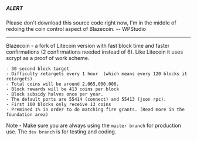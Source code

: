 ###
***ALERT***
###

Please don't download this source code right now, I'm in the middle of redoing the coin control aspect of Blazecoin.
-- WPStudio

---------

Blazecoin - a fork of Litecoin version with fast block time and faster confirmations (2 confirmations needed instead of 6). Like Litecoin it uses scrypt as a proof of work scheme.

	- 30 second block target
	- Difficulty retargets every 1 hour  (which means every 120 blocks it retargets)
	- Total coins will be around 2,065,000,000.
	- Block rewards will be 413 coins per block
	- Block subsidy halves once per year.
	- The default ports are 55414 (connect) and 55413 (json rpc).
	- First 100 blocks only receive 13 coins
	- Premined 1% in order to do matching fire grants. (Read more in the foundation area)

Note - Make sure you are always using the `master branch` for production use.  The `dev branch` is for testing and coding.
